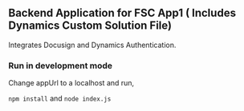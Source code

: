 ## Backend Application for FSC App1 ( Includes Dynamics Custom Solution File)

Integrates Docusign and Dynamics Authentication.

### Run in development mode 

Change appUrl to a localhost and run,

`npm install` and `node index.js`
